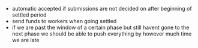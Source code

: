 - automatic accepted if submissions are not decided on after beginning of settled period
- send funds to workers when going settled
- if we are past the window of a certain phase but still havent gone to the next phase we should be able to push everything by however much time we are late
